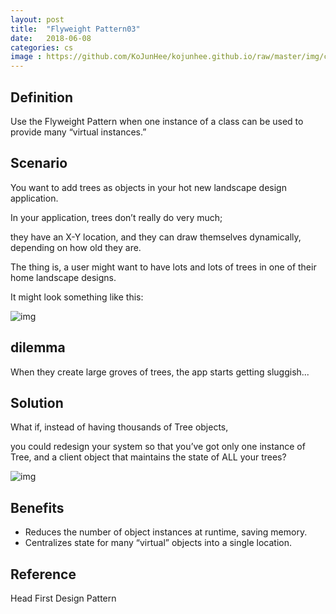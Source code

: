 ```yaml
---
layout: post
title:  "Flyweight Pattern03"
date:   2018-06-08
categories: cs
image : https://github.com/KoJunHee/kojunhee.github.io/raw/master/img/cs_img.jpg
---
```


## Definition

Use the Flyweight Pattern when one instance of a class can be used to provide many “virtual instances.” 

## Scenario 

You want to add trees as objects in your hot new landscape design application. 

In your application, trees don’t really do very much; 

they have an X-Y location, and they can draw themselves dynamically, depending on how old they are. 

The thing is, a user might want to have lots and lots of trees in one of their home landscape designs. 

It might look something like this: 

![img](https://github.com/KoJunHee/kojunhee.github.io/raw/master/img/fly031.png)

## dilemma 

When they create large groves of trees, the app starts getting sluggish... 

## Solution

What if, instead of having thousands of Tree objects, 

you could redesign your system so that you’ve got only one instance of Tree, and a client object that maintains the state of ALL your trees? 

![img](https://github.com/KoJunHee/kojunhee.github.io/raw/master/img/fly032.png)

## Benefits

- Reduces the number of object instances at runtime, saving memory. 
- Centralizes state for many “virtual” objects into a single location. 

## Reference

Head First Design Pattern